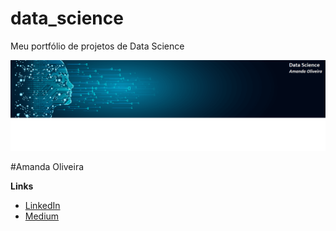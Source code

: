# data_science
Meu portfólio de projetos de Data Science

<p align="center">
  <img src="banner_github.png" >
</p>  

#Amanda Oliveira


**Links**
* [LinkedIn](www.linkedin.com/in/amanda-rafaela-de-oliveira-66634817)
* [Medium](https://medium.com/@amanda_oliveira)
